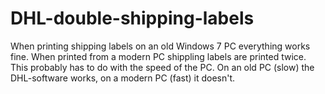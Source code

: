 # DHL-double-shipping-labels
When printing shipping labels on an old Windows 7 PC everything works fine. When printed from a modern PC shippling labels are printed twice. This probably has to do with the speed of the PC. On an old PC (slow) the DHL-software works, on a modern PC (fast) it doesn't.
